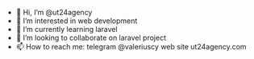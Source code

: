 - 👋 Hi, I’m @ut24agency
- 👀 I’m interested in web development
- 🌱 I’m currently learning laravel
- 💞️ I’m looking to collaborate on laravel project
- 📫 How to reach me:
telegram @valeriuscy
web site ut24agency.com 

<!---
ut24agency/ut24agency is a ✨ special ✨ repository because its `README.md` (this file) appears on your GitHub profile.
You can click the Preview link to take a look at your changes.
--->
